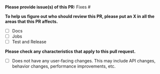 **Please provide issue(s) of this PR:**
Fixes #

**To help us figure out who should review this PR, please put an X in all the areas that this PR affects.**

- [ ] Docs
- [ ] Jobs
- [ ] Test and Release

**Please check any characteristics that apply to this pull request.**

- [ ] Does not have any user-facing changes. This may include API changes, behavior changes, performance improvements, etc.
